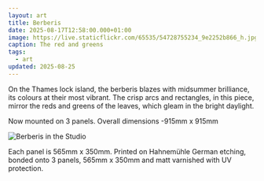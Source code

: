 ```yaml
---
layout: art
title: Berberis
date: 2025-08-17T12:58:00.000+01:00
image: https://live.staticflickr.com/65535/54728755234_9e2252b866_h.jpg
caption: The red and greens
tags:
  - art
updated: 2025-08-25
---
```

On the Thames lock island, the berberis blazes with midsummer brilliance, its colours at their most vibrant. The crisp arcs and rectangles, in this piece, mirror the reds and greens of the leaves, which gleam in the bright daylight.

Now mounted on 3 panels. Overall dimensions -915mm x 915mm

![Berberis in the Studio](https://live.staticflickr.com/65535/54744199208_db57bf88fe_h.jpg)

Each panel is 565mm x 350mm. Printed on Hahnemühle German etching, bonded onto 3 panels, 565mm x 350mm and matt varnished with UV protection.
